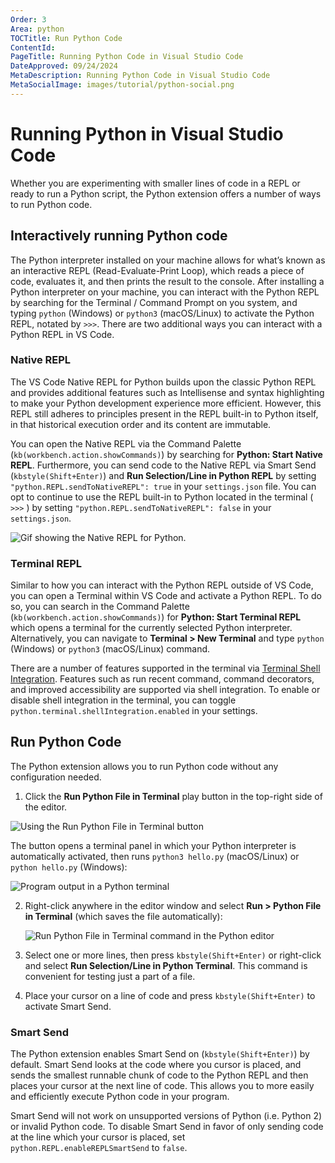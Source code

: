 ```yaml
---
Order: 3
Area: python
TOCTitle: Run Python Code
ContentId:
PageTitle: Running Python Code in Visual Studio Code
DateApproved: 09/24/2024
MetaDescription: Running Python Code in Visual Studio Code
MetaSocialImage: images/tutorial/python-social.png
---
```


# Running Python in Visual Studio Code

Whether you are experimenting with smaller lines of code in a REPL or ready to run a Python script, the Python extension offers a number of ways to run Python code.

## Interactively running Python code

The Python interpreter installed on your machine allows for what’s known as an interactive REPL (Read-Evaluate-Print Loop), which reads a piece of code, evaluates it, and then prints the result to the console. After installing a Python interpreter on your machine, you can interact with the Python REPL by searching for the Terminal / Command Prompt on you system, and typing `python` (Windows) or `python3` (macOS/Linux) to activate the Python REPL, notated by `>>>`. There are two additional ways you can interact with a Python REPL in VS Code.

### Native REPL

The VS Code Native REPL for Python builds upon the classic Python REPL and provides additional features such as Intellisense and syntax highlighting to make your Python development experience more efficient. However, this REPL still adheres to principles present in the REPL built-in to Python itself, in that historical execution order and its content are immutable.

You can open the Native REPL via the Command Palette (`kb(workbench.action.showCommands)`) by searching for **Python: Start Native REPL**. Furthermore, you can send code to the Native REPL via Smart Send (`kbstyle(Shift+Enter)`) and **Run Selection/Line in Python REPL** by setting `"python.REPL.sendToNativeREPL": true` in your `settings.json` file. You can opt to continue to use the REPL built-in to Python located in the terminal ( `>>>` ) by setting `"python.REPL.sendToNativeREPL": false` in your `settings.json`.

![Gif showing the Native REPL for Python.](/docs/python/images/shared/native-repl-demo.gif)

### Terminal REPL

Similar to how you can interact with the Python REPL outside of VS Code, you can open a Terminal within VS Code and activate a Python REPL. To do so, you can search in the Command Palette (`kb(workbench.action.showCommands)`) for **Python: Start Terminal REPL** which opens a terminal for the currently selected Python interpreter. Alternatively, you can navigate to **Terminal > New Terminal** and type `python` (Windows) or `python3` (macOS/Linux) command.

There are a number of features supported in the terminal via [Terminal Shell Integration](https://code.visualstudio.com/docs/terminal/shell-integration). Features such as run recent command, command decorators, and improved accessibility are supported via shell integration. To enable or disable shell integration in the terminal, you can toggle `python.terminal.shellIntegration.enabled` in your settings.

## Run Python Code

The Python extension allows you to run Python code without any configuration needed.

1. Click the **Run Python File in Terminal** play button in the top-right side of the editor.

![Using the Run Python File in Terminal button](images/tutorial/run-python-file-in-terminal-button.png)

The button opens a terminal panel in which your Python interpreter is automatically activated, then runs `python3 hello.py` (macOS/Linux) or `python hello.py` (Windows):

![Program output in a Python terminal](images/tutorial/output-in-terminal.png)

2. Right-click anywhere in the editor window and select **Run > Python File in Terminal** (which saves the file automatically):

   ![Run Python File in Terminal command in the Python editor](images/tutorial/run-python-file-in-terminal.png)

3. Select one or more lines, then press `kbstyle(Shift+Enter)` or right-click and select **Run Selection/Line in Python Terminal**. This command is convenient for testing just a part of a file.

4. Place your cursor on a line of code and press `kbstyle(Shift+Enter)` to activate Smart Send.

### Smart Send

The Python extension enables Smart Send on (`kbstyle(Shift+Enter)`) by default. Smart Send looks at the code where you cursor is placed, and sends the smallest runnable chunk of code to the Python REPL and then places your cursor at the next line of code. This allows you to more easily and efficiently execute Python code in your program.

Smart Send will not work on unsupported versions of Python (i.e. Python 2) or invalid Python code. To disable Smart Send in favor of only sending code at the line which your cursor is placed, set `python.REPL.enableREPLSmartSend` to `false`.
